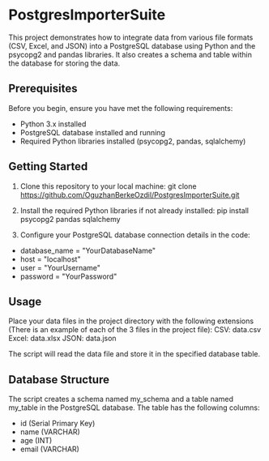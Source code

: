 # PostgresImporterSuite

This project demonstrates how to integrate data from various file formats (CSV, Excel, and JSON) into a PostgreSQL database using Python and the psycopg2 and pandas libraries. It also creates a schema and table within the database for storing the data.

## Prerequisites

Before you begin, ensure you have met the following requirements:

- Python 3.x installed
- PostgreSQL database installed and running
- Required Python libraries installed (psycopg2, pandas, sqlalchemy)

## Getting Started

1. Clone this repository to your local machine:
   git clone https://github.com/OguzhanBerkeOzdil/PostgresImporterSuite.git

2. Install the required Python libraries if not already installed:
   pip install psycopg2 pandas sqlalchemy

3. Configure your PostgreSQL database connection details in the code:
 - database_name = "YourDatabaseName"
 - host = "localhost"
 - user = "YourUsername"
 - password = "YourPassword"
   
## Usage
Place your data files in the project directory with the following extensions (There is an example of each of the 3 files in the project file):
  CSV:   data.csv
  Excel: data.xlsx
  JSON:  data.json
  
The script will read the data file and store it in the specified database table.

## Database Structure
The script creates a schema named my_schema and a table named my_table in the PostgreSQL database. The table has the following columns:

- id (Serial Primary Key)
- name (VARCHAR)
- age (INT)
- email (VARCHAR)
